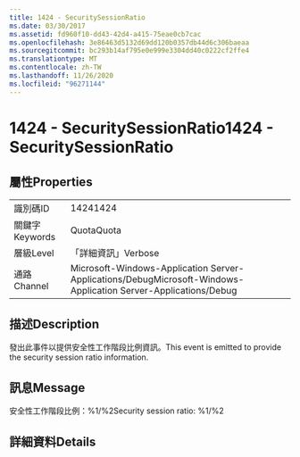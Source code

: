```yaml
---
title: 1424 - SecuritySessionRatio
ms.date: 03/30/2017
ms.assetid: fd960f10-dd43-42d4-a415-75eae0cb7cac
ms.openlocfilehash: 3e86463d5132d69dd120b0357db44d6c306baeaa
ms.sourcegitcommit: bc293b14af795e0e999e3304dd40c0222cf2ffe4
ms.translationtype: MT
ms.contentlocale: zh-TW
ms.lasthandoff: 11/26/2020
ms.locfileid: "96271144"
---
```

# <a name="1424---securitysessionratio"></a><span data-ttu-id="e19b8-102">1424 - SecuritySessionRatio</span><span class="sxs-lookup"><span data-stu-id="e19b8-102">1424 - SecuritySessionRatio</span></span>

## <a name="properties"></a><span data-ttu-id="e19b8-103">屬性</span><span class="sxs-lookup"><span data-stu-id="e19b8-103">Properties</span></span>  
  
|||  
|-|-|  
|<span data-ttu-id="e19b8-104">識別碼</span><span class="sxs-lookup"><span data-stu-id="e19b8-104">ID</span></span>|<span data-ttu-id="e19b8-105">1424</span><span class="sxs-lookup"><span data-stu-id="e19b8-105">1424</span></span>|  
|<span data-ttu-id="e19b8-106">關鍵字</span><span class="sxs-lookup"><span data-stu-id="e19b8-106">Keywords</span></span>|<span data-ttu-id="e19b8-107">Quota</span><span class="sxs-lookup"><span data-stu-id="e19b8-107">Quota</span></span>|  
|<span data-ttu-id="e19b8-108">層級</span><span class="sxs-lookup"><span data-stu-id="e19b8-108">Level</span></span>|<span data-ttu-id="e19b8-109">「詳細資訊」</span><span class="sxs-lookup"><span data-stu-id="e19b8-109">Verbose</span></span>|  
|<span data-ttu-id="e19b8-110">通路</span><span class="sxs-lookup"><span data-stu-id="e19b8-110">Channel</span></span>|<span data-ttu-id="e19b8-111">Microsoft-Windows-Application Server-Applications/Debug</span><span class="sxs-lookup"><span data-stu-id="e19b8-111">Microsoft-Windows-Application Server-Applications/Debug</span></span>|  
  
## <a name="description"></a><span data-ttu-id="e19b8-112">描述</span><span class="sxs-lookup"><span data-stu-id="e19b8-112">Description</span></span>  

 <span data-ttu-id="e19b8-113">發出此事件以提供安全性工作階段比例資訊。</span><span class="sxs-lookup"><span data-stu-id="e19b8-113">This event is emitted to provide the security session ratio information.</span></span>  
  
## <a name="message"></a><span data-ttu-id="e19b8-114">訊息</span><span class="sxs-lookup"><span data-stu-id="e19b8-114">Message</span></span>  

 <span data-ttu-id="e19b8-115">安全性工作階段比例：%1/%2</span><span class="sxs-lookup"><span data-stu-id="e19b8-115">Security session ratio: %1/%2</span></span>  
  
## <a name="details"></a><span data-ttu-id="e19b8-116">詳細資料</span><span class="sxs-lookup"><span data-stu-id="e19b8-116">Details</span></span>
